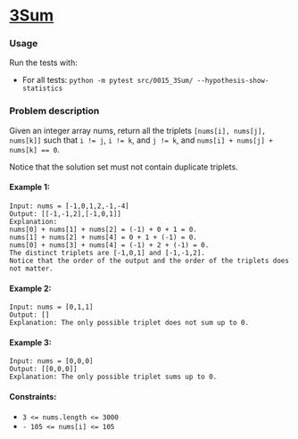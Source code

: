 # [3Sum](https://leetcode.com/problems/3sum/)

### Usage
Run the tests with:
- For all tests: `python -m pytest src/0015_3Sum/ --hypothesis-show-statistics`

### Problem description
Given an integer array nums, return all the triplets `[nums[i], nums[j], nums[k]]` such that `i != j`, `i != k`, and `j != k`, and `nums[i] + nums[j] + nums[k] == 0`.

Notice that the solution set must not contain duplicate triplets.

#### Example 1:
```
Input: nums = [-1,0,1,2,-1,-4]
Output: [[-1,-1,2],[-1,0,1]]
Explanation:
nums[0] + nums[1] + nums[2] = (-1) + 0 + 1 = 0.
nums[1] + nums[2] + nums[4] = 0 + 1 + (-1) = 0.
nums[0] + nums[3] + nums[4] = (-1) + 2 + (-1) = 0.
The distinct triplets are [-1,0,1] and [-1,-1,2].
Notice that the order of the output and the order of the triplets does not matter.
```


#### Example 2:
```
Input: nums = [0,1,1]
Output: []
Explanation: The only possible triplet does not sum up to 0.
```

#### Example 3:
```
Input: nums = [0,0,0]
Output: [[0,0,0]]
Explanation: The only possible triplet sums up to 0.
```

#### Constraints:
- `3 <= nums.length <= 3000`
- `- 105 <= nums[i] <= 105`
